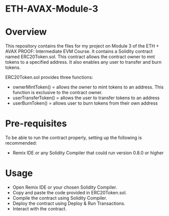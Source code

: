 # ETH-AVAX-Module-3
# Overview
This repository contains the files for my project on Module 3 of the ETH + AVAX PROOF: Intermediate EVM Course. It contains a Solidity contract named ERC20Token.sol. This contract allows the contract owner to mnt tokens to a specified address. It also enables any user to transfer and burn tokens.

ERC20Token.sol provides three functions:
- ownerMintToken() = allows the owner to mint tokens to an address. This function is exclusive to the contract owner.
- userTransferToken() = allows the user to transfer tokens to an address
- userBurnToken() = allows user to burn tokens from their own address

# Pre-requisites
To be able to run the contract properly, setting up the following is recommended:
- Remix IDE or any Solidity Compiler that could run version 0.8.0 or higher

# Usage
- Open Remix IDE or your chosen Solidity Compiler.
- Copy and paste the code provided in ERC20Token.sol.
- Compile the contract using Solidity Compiler.
- Deploy the contract using Deploy & Run Transactions.
- Interact with the contract.
